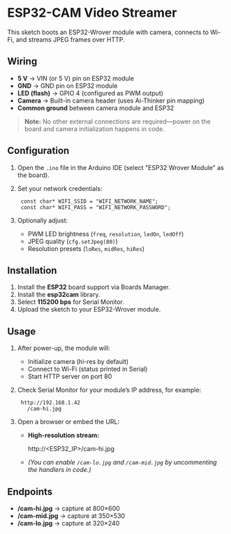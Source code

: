 # ESP32-CAM Video Streamer

This sketch boots an ESP32-Wrover module with camera, connects to Wi-Fi, and streams JPEG frames over HTTP.

## Wiring

- **5 V** → VIN (or 5 V) pin on ESP32 module  
- **GND** → GND pin on ESP32 module  
- **LED (flash)** → GPIO 4 (configured as PWM output)  
- **Camera** → Built-in camera header (uses Ai-Thinker pin mapping)  
- **Common ground** between camera module and ESP32

> **Note:** No other external connections are required—power on the board and camera initialization happens in code.

## Configuration

1. Open the `.ino` file in the Arduino IDE (select "ESP32 Wrover Module" as the board).  
2. Set your network credentials:
    
        const char* WIFI_SSID = "WIFI_NETWORK_NAME";
        const char* WIFI_PASS = "WIFI_NETWORK_PASSWORD";
    
3. Optionally adjust:
   - PWM LED brightness (`freq`, `resolution`, `ledOn`, `ledOff`)  
   - JPEG quality (`cfg.setJpeg(80)`)  
   - Resolution presets (`loRes`, `midRes`, `hiRes`)

## Installation

1. Install the **ESP32** board support via Boards Manager.  
2. Install the **esp32cam** library.  
3. Select **115200 bps** for Serial Monitor.  
4. Upload the sketch to your ESP32-Wrover module.

## Usage

1. After power-up, the module will:
   - Initialize camera (hi-res by default)  
   - Connect to Wi-Fi (status printed in Serial)  
   - Start HTTP server on port 80  
2. Check Serial Monitor for your module’s IP address, for example:
    
        http://192.168.1.42
          /cam-hi.jpg
    
3. Open a browser or embed the URL:
   - **High-resolution stream:**  
        
        http://<ESP32_IP>/cam-hi.jpg  
     
   - *(You can enable `/cam-lo.jpg` and `/cam-mid.jpg` by uncommenting the handlers in code.)*

## Endpoints

- **/cam-hi.jpg** → capture at 800×600  
- **/cam-mid.jpg** → capture at 350×530  
- **/cam-lo.jpg** → capture at 320×240  
